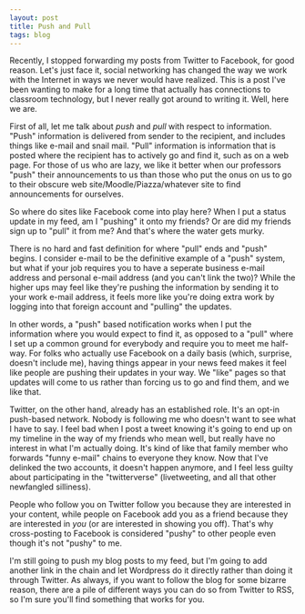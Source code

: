 ```yaml
---
layout: post
title: Push and Pull
tags: blog
---
```


Recently, I stopped forwarding my posts from Twitter to Facebook, for good reason. Let's just face it, social networking has changed the way we work with the Internet in ways we never would have realized. This is a post I've been wanting to make for a long time that actually has connections to classroom technology, but I never really got around to writing it. Well, here we are.

First of all, let me talk about <em>push</em> and <em>pull</em> with respect to information. "Push" information is delivered from sender to the recipient, and includes things like e-mail and snail mail. "Pull" information is information that is posted where the recipient has to actively go and find it, such as on a web page. For those of us who are lazy, we like it better when our professors "push" their announcements to us than those who put the onus on us to go to their obscure web site/Moodle/Piazza/whatever site to find announcements for ourselves.

So where do sites like Facebook come into play here? When I put a status update in my feed, am I "pushing" it onto my friends? Or are did my friends sign up to "pull" it from me? And that's where the water gets murky.

There is no hard and fast definition for where "pull" ends and "push" begins. I consider e-mail to be the definitive example of a "push" system, but what if your job requires you to have a seperate business e-mail address and personal e-mail address (and you can't link the two)? While the higher ups may feel like they're pushing the information by sending it to your work e-mail address, it feels more like you're doing extra work by logging into that foreign account and "pulling" the updates.

In other words, a "push" based notification works when I put the information where you would expect to find it, as opposed to a "pull" where I set up a common ground for everybody and require you to meet me half-way. For folks who actually use Facebook on a daily basis (which, surprise, doesn't include me), having things appear in your news feed makes it feel like people are pushing their updates in your way. We "like" pages so that updates will come to us rather than forcing us to go and find them, and we like that.

Twitter, on the other hand, already has an established role. It's an opt-in push-based network. Nobody is following me who doesn't want to see what I have to say. I feel bad when I post a tweet knowing it's going to end up on my timeline in the way of my friends who mean well, but really have no interest in what I'm actually doing. It's kind of like that family member who forwards "funny e-mail" chains to everyone they know. Now that I've delinked the two accounts, it doesn't happen anymore, and I feel less guilty about participating in the "twitterverse" (livetweeting, and all that other newfangled silliness).

People who follow you on Twitter follow you because they are interested in your content, while people on Facebook add you as a friend because they are interested in <em>you</em> (or are interested in showing you off). That's why cross-posting to Facebook is considered "pushy" to other people even though it's not "pushy" to me.

I'm still going to push my blog posts to my feed, but I'm going to add another link in the chain and let Wordpress do it directly rather than doing it through Twitter. As always, if you want to follow the blog for some bizarre reason, there are a pile of different ways you can do so from Twitter to RSS, so I'm sure you'll find something that works for you.
